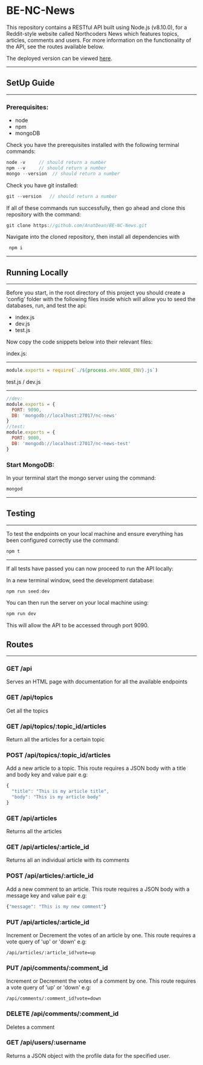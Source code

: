 # BE-NC-News

This repository contains a RESTful API  built using Node.js (v8.10.0), for a Reddit-style website called Northcoders News which features topics, articles, comments and users. For more information on the functionality of the API, see the routes available below. 

The deployed version can be viewed [here](https://be-nc-news-anat.herokuapp.com/api).
____________

## SetUp Guide
____________

### Prerequisites:
* node
* npm
* mongoDB

Check you have the prerequisites installed with the following terminal commands:

```js
node -v     // should return a number
npm --v     // should return a number
mongo --version  // should return a number
```

Check you have git installed:
```js
git --version   // should return a number
```

If all of these commands run successfully,  then go ahead and clone this repository with the command:
```js
git clone https://github.com/AnatDean/BE-NC-News.git
```
Navigate into the cloned repository, then install all dependencies with

```js
 npm i
```
______

## Running Locally
______

Before you start, in the root directory of this project you should create a 'config' folder with the following files inside which will allow you to seed the databases, run, and test the api:
* index.js
* dev.js
* test.js

Now copy the code snippets below into their relevant files:


index.js:
____
```js
module.exports = require(`./${process.env.NODE_ENV}.js`)
 ```

test.js / dev.js
___
```js
//dev:
module.exports = {
  PORT: 9090,
  DB: 'mongodb://localhost:27017/nc-news'
}
//test:
module.exports = {
  PORT: 9000,
  DB: 'mongodb://localhost:27017/nc-news-test'
}
```

### Start MongoDB:

In your terminal start the mongo server using the command:
```js
mongod
```

______
## Testing
______
To test the endpoints on your local machine and ensure everything has been configured correctly use the command:
```js
npm t
```
____

If all tests have passed you can now proceed to run the API locally:


In a new terminal window, seed the development database:
```js
npm run seed:dev
```



You can then run the server on your local machine using:
```js
npm run dev
```
This will allow the API to be accessed through port 9090.


## Routes
___
### **GET /api**
Serves an HTML page with documentation for all the available endpoints

### **GET /api/topics**
Get all the topics

### **GET /api/topics/:topic_id/articles**
Return all the articles for a certain topic

### **POST /api/topics/:topic_id/articles**
Add a new article to a topic. This route requires a JSON body with a title and body key and value pair
e.g: 
```js
{
  "title": "This is my article title",
  "body": "This is my article body"
}
```

### **GET /api/articles**
Returns all the articles

### **GET /api/articles/:article_id**
Returns all an individual article with its comments

### **POST /api/articles/:article_id**
Add a new comment to an article. This route requires a JSON body with a message key and value pair
e.g: 
```js
{"message": "This is my new comment"}
```

### **PUT /api/articles/:article_id**
Increment or Decrement the votes of an article by one. This route requires a vote query of 'up' or 'down' e.g: 

    /api/articles/:article_id?vote=up

### **PUT /api/comments/:comment_id**
Increment or Decrement the votes of a comment by one. This route requires a vote query of 'up' or 'down' e.g: 

    /api/comments/:comment_id?vote=down

### **DELETE /api/comments/:comment_id**
Deletes a comment

### **GET /api/users/:username**
Returns a JSON object with the profile data for the specified user.